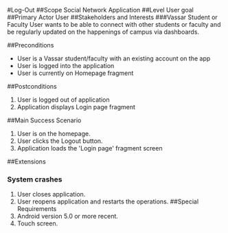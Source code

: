 #Log-Out
##Scope
Social  Network Application
##Level
User goal
##Primary Actor
User
##Stakeholders and Interests
###Vassar Student or Faculty
User wants to be able to connect with other students or faculty and  
be regularly updated on the happenings of campus via dashboards.

##Preconditions
- User is a Vassar student/faculty with an existing account on the app
- User is logged into the application
- User is currently on Homepage fragment

##Postconditions
1. User is logged out of application
2. Application displays Login page fragment

##Main Success Scenario
1. User is on the homepage.
2. User clicks the Logout button.
3. Application loads the 'Login page' fragment screen

##Extensions

### System crashes
1. User closes application.
2. User reopens application and restarts the operations.
##Special Requirements
1. Android version 5.0 or more recent.
2. Touch screen.